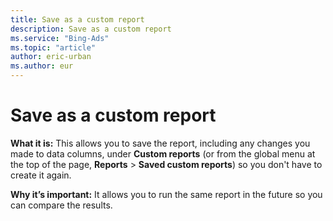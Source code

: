 ```yaml
---
title: Save as a custom report
description: Save as a custom report
ms.service: "Bing-Ads"
ms.topic: "article"
author: eric-urban
ms.author: eur
---
```


# Save as a custom report

**What it is:**    This allows you to save the report, including any changes you made to data columns, under **Custom reports** (or from the global menu at the top of the page, **Reports** > **Saved custom reports**) so you don't have to create it again.

**Why it’s important:**    It allows you to run the same report in the future so you can compare the results.


